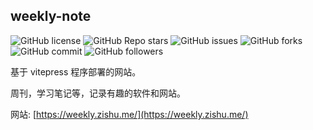 ## weekly-note

![GitHub license](https://img.shields.io/github/license/98zi/weekly-note) ![GitHub Repo stars](https://img.shields.io/github/stars/98zi/weekly-note) ![GitHub issues](https://img.shields.io/github/issues/98zi/weekly-note) ![GitHub forks](https://img.shields.io/github/forks/98zi/weekly-note) ![GitHub commit](https://img.shields.io/github/commit-activity/t/98zi/weekly-note) ![GitHub followers](https://img.shields.io/github/followers/98zi)

基于 vitepress 程序部署的网站。

周刊，学习笔记等，记录有趣的软件和网站。

网站: [https://weekly.zishu.me/](https://weekly.zishu.me/)
